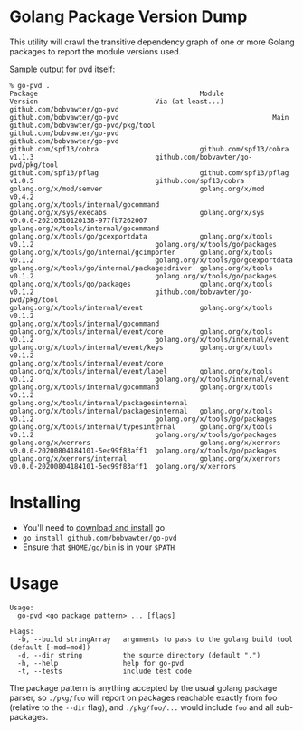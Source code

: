 # Golang Package Version Dump

This utility will crawl the transitive dependency graph of one or more
Golang packages to report the module versions used.

Sample output for pvd itself:

```
% go-pvd .
Package                                        Module                       Version                             Via (at least...)
github.com/bobvawter/go-pvd                    github.com/bobvawter/go-pvd                                      Main
github.com/bobvawter/go-pvd/pkg/tool           github.com/bobvawter/go-pvd                                      github.com/bobvawter/go-pvd
github.com/spf13/cobra                         github.com/spf13/cobra       v1.1.3                              github.com/bobvawter/go-pvd/pkg/tool
github.com/spf13/pflag                         github.com/spf13/pflag       v1.0.5                              github.com/spf13/cobra
golang.org/x/mod/semver                        golang.org/x/mod             v0.4.2                              golang.org/x/tools/internal/gocommand
golang.org/x/sys/execabs                       golang.org/x/sys             v0.0.0-20210510120138-977fb7262007  golang.org/x/tools/internal/gocommand
golang.org/x/tools/go/gcexportdata             golang.org/x/tools           v0.1.2                              golang.org/x/tools/go/packages
golang.org/x/tools/go/internal/gcimporter      golang.org/x/tools           v0.1.2                              golang.org/x/tools/go/gcexportdata
golang.org/x/tools/go/internal/packagesdriver  golang.org/x/tools           v0.1.2                              golang.org/x/tools/go/packages
golang.org/x/tools/go/packages                 golang.org/x/tools           v0.1.2                              github.com/bobvawter/go-pvd/pkg/tool
golang.org/x/tools/internal/event              golang.org/x/tools           v0.1.2                              golang.org/x/tools/internal/gocommand
golang.org/x/tools/internal/event/core         golang.org/x/tools           v0.1.2                              golang.org/x/tools/internal/event
golang.org/x/tools/internal/event/keys         golang.org/x/tools           v0.1.2                              golang.org/x/tools/internal/event/core
golang.org/x/tools/internal/event/label        golang.org/x/tools           v0.1.2                              golang.org/x/tools/internal/event
golang.org/x/tools/internal/gocommand          golang.org/x/tools           v0.1.2                              golang.org/x/tools/internal/packagesinternal
golang.org/x/tools/internal/packagesinternal   golang.org/x/tools           v0.1.2                              golang.org/x/tools/go/packages
golang.org/x/tools/internal/typesinternal      golang.org/x/tools           v0.1.2                              golang.org/x/tools/go/packages
golang.org/x/xerrors                           golang.org/x/xerrors         v0.0.0-20200804184101-5ec99f83aff1  golang.org/x/tools/go/packages
golang.org/x/xerrors/internal                  golang.org/x/xerrors         v0.0.0-20200804184101-5ec99f83aff1  golang.org/x/xerrors
```

# Installing

* You'll need to [download and install](https://golang.org/doc/install) go
* `go install github.com/bobvawter/go-pvd`
* Ensure that `$HOME/go/bin` is in your `$PATH`

# Usage

```
Usage:
  go-pvd <go package pattern> ... [flags]

Flags:
  -b, --build stringArray   arguments to pass to the golang build tool (default [-mod=mod])
  -d, --dir string          the source directory (default ".")
  -h, --help                help for go-pvd
  -t, --tests               include test code
```

The package pattern is anything accepted by the usual golang package parser, so `./pkg/foo` will report on packages reachable exactly from foo (relative to the `--dir` flag), and `./pkg/foo/...` would include `foo` and all sub-packages.
